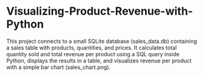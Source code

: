 # Visualizing-Product-Revenue-with-Python
This project connects to a small SQLite database (sales_data.db) containing a sales table with products, quantities, and prices. It calculates total quantity sold and total revenue per product using a SQL query inside Python, displays the results in a table, and visualizes revenue per product with a simple bar chart (sales_chart.png). 

